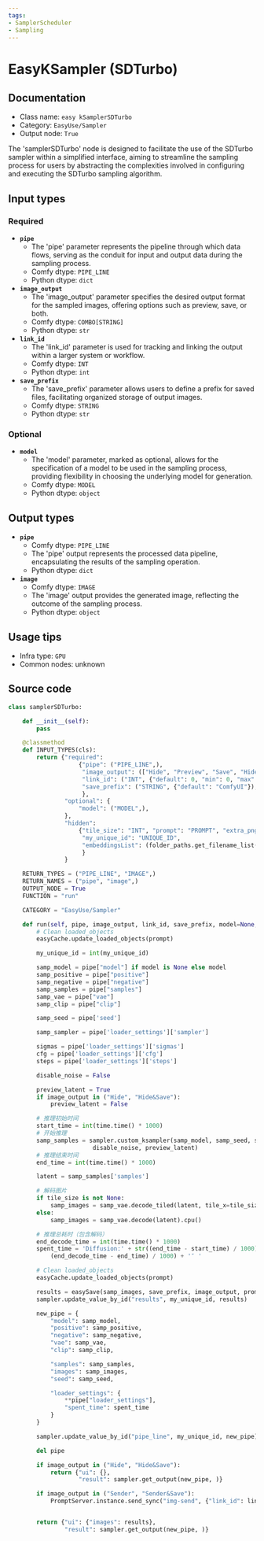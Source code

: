 ```yaml
---
tags:
- SamplerScheduler
- Sampling
---
```


# EasyKSampler (SDTurbo)
## Documentation
- Class name: `easy kSamplerSDTurbo`
- Category: `EasyUse/Sampler`
- Output node: `True`

The 'samplerSDTurbo' node is designed to facilitate the use of the SDTurbo sampler within a simplified interface, aiming to streamline the sampling process for users by abstracting the complexities involved in configuring and executing the SDTurbo sampling algorithm.
## Input types
### Required
- **`pipe`**
    - The 'pipe' parameter represents the pipeline through which data flows, serving as the conduit for input and output data during the sampling process.
    - Comfy dtype: `PIPE_LINE`
    - Python dtype: `dict`
- **`image_output`**
    - The 'image_output' parameter specifies the desired output format for the sampled images, offering options such as preview, save, or both.
    - Comfy dtype: `COMBO[STRING]`
    - Python dtype: `str`
- **`link_id`**
    - The 'link_id' parameter is used for tracking and linking the output within a larger system or workflow.
    - Comfy dtype: `INT`
    - Python dtype: `int`
- **`save_prefix`**
    - The 'save_prefix' parameter allows users to define a prefix for saved files, facilitating organized storage of output images.
    - Comfy dtype: `STRING`
    - Python dtype: `str`
### Optional
- **`model`**
    - The 'model' parameter, marked as optional, allows for the specification of a model to be used in the sampling process, providing flexibility in choosing the underlying model for generation.
    - Comfy dtype: `MODEL`
    - Python dtype: `object`
## Output types
- **`pipe`**
    - Comfy dtype: `PIPE_LINE`
    - The 'pipe' output represents the processed data pipeline, encapsulating the results of the sampling operation.
    - Python dtype: `dict`
- **`image`**
    - Comfy dtype: `IMAGE`
    - The 'image' output provides the generated image, reflecting the outcome of the sampling process.
    - Python dtype: `object`
## Usage tips
- Infra type: `GPU`
- Common nodes: unknown


## Source code
```python
class samplerSDTurbo:

    def __init__(self):
        pass

    @classmethod
    def INPUT_TYPES(cls):
        return {"required":
                    {"pipe": ("PIPE_LINE",),
                     "image_output": (["Hide", "Preview", "Save", "Hide&Save", "Sender", "Sender&Save"],{"default": "Preview"}),
                     "link_id": ("INT", {"default": 0, "min": 0, "max": sys.maxsize, "step": 1}),
                     "save_prefix": ("STRING", {"default": "ComfyUI"}),
                     },
                "optional": {
                    "model": ("MODEL",),
                },
                "hidden":
                    {"tile_size": "INT", "prompt": "PROMPT", "extra_pnginfo": "EXTRA_PNGINFO",
                     "my_unique_id": "UNIQUE_ID",
                     "embeddingsList": (folder_paths.get_filename_list("embeddings"),)
                     }
                }

    RETURN_TYPES = ("PIPE_LINE", "IMAGE",)
    RETURN_NAMES = ("pipe", "image",)
    OUTPUT_NODE = True
    FUNCTION = "run"

    CATEGORY = "EasyUse/Sampler"

    def run(self, pipe, image_output, link_id, save_prefix, model=None, tile_size=None, prompt=None, extra_pnginfo=None, my_unique_id=None,):
        # Clean loaded_objects
        easyCache.update_loaded_objects(prompt)

        my_unique_id = int(my_unique_id)

        samp_model = pipe["model"] if model is None else model
        samp_positive = pipe["positive"]
        samp_negative = pipe["negative"]
        samp_samples = pipe["samples"]
        samp_vae = pipe["vae"]
        samp_clip = pipe["clip"]

        samp_seed = pipe['seed']

        samp_sampler = pipe['loader_settings']['sampler']

        sigmas = pipe['loader_settings']['sigmas']
        cfg = pipe['loader_settings']['cfg']
        steps = pipe['loader_settings']['steps']

        disable_noise = False

        preview_latent = True
        if image_output in ("Hide", "Hide&Save"):
            preview_latent = False

        # 推理初始时间
        start_time = int(time.time() * 1000)
        # 开始推理
        samp_samples = sampler.custom_ksampler(samp_model, samp_seed, steps, cfg, samp_sampler, sigmas, samp_positive, samp_negative, samp_samples,
                        disable_noise, preview_latent)
        # 推理结束时间
        end_time = int(time.time() * 1000)

        latent = samp_samples['samples']

        # 解码图片
        if tile_size is not None:
            samp_images = samp_vae.decode_tiled(latent, tile_x=tile_size // 8, tile_y=tile_size // 8, )
        else:
            samp_images = samp_vae.decode(latent).cpu()

        # 推理总耗时（包含解码）
        end_decode_time = int(time.time() * 1000)
        spent_time = 'Diffusion:' + str((end_time - start_time) / 1000) + '″, VAEDecode:' + str(
            (end_decode_time - end_time) / 1000) + '″ '

        # Clean loaded_objects
        easyCache.update_loaded_objects(prompt)

        results = easySave(samp_images, save_prefix, image_output, prompt, extra_pnginfo)
        sampler.update_value_by_id("results", my_unique_id, results)

        new_pipe = {
            "model": samp_model,
            "positive": samp_positive,
            "negative": samp_negative,
            "vae": samp_vae,
            "clip": samp_clip,

            "samples": samp_samples,
            "images": samp_images,
            "seed": samp_seed,

            "loader_settings": {
                **pipe["loader_settings"],
                "spent_time": spent_time
            }
        }

        sampler.update_value_by_id("pipe_line", my_unique_id, new_pipe)

        del pipe

        if image_output in ("Hide", "Hide&Save"):
            return {"ui": {},
                    "result": sampler.get_output(new_pipe, )}

        if image_output in ("Sender", "Sender&Save"):
            PromptServer.instance.send_sync("img-send", {"link_id": link_id, "images": results})


        return {"ui": {"images": results},
                "result": sampler.get_output(new_pipe, )}

```
